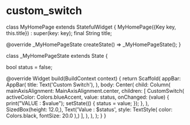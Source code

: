 # custom_switch

class MyHomePage extends StatefulWidget {
  MyHomePage({Key key, this.title}) : super(key: key);
  final String title;

  @override
  _MyHomePageState createState() => _MyHomePageState();
}

class _MyHomePageState extends State<MyHomePage> {

  bool status = false;

  @override
  Widget build(BuildContext context) {
    return Scaffold(
      appBar: AppBar(
        title: Text('Custom Switch'),
      ),
      body: Center(
        child: Column(
          mainAxisAlignment: MainAxisAlignment.center,
          children: <Widget>[
            CustomSwitch(
              activeColor: Colors.blueAccent,
              value: status,
              onChanged: (value) {
                print("VALUE : $value");
                setState(() {
                  status = value;
                });
              },
            ),
            SizedBox(height: 12.0,),
            Text('Value : $status', style: TextStyle(
                color: Colors.black,
                fontSize: 20.0
            ),)
          ],
        ),
      ),
    );
  }
}
